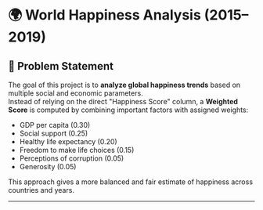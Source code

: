 # 🌍 World Happiness Analysis (2015–2019)

## 📌 Problem Statement
The goal of this project is to **analyze global happiness trends** based on multiple social and economic parameters.  
Instead of relying on the direct "Happiness Score" column, a **Weighted Score** is computed by combining important factors with assigned weights:  

- GDP per capita (0.30)  
- Social support (0.25)  
- Healthy life expectancy (0.20)  
- Freedom to make life choices (0.15)  
- Perceptions of corruption (0.05)  
- Generosity (0.05)  

This approach gives a more balanced and fair estimate of happiness across countries and years.

---

